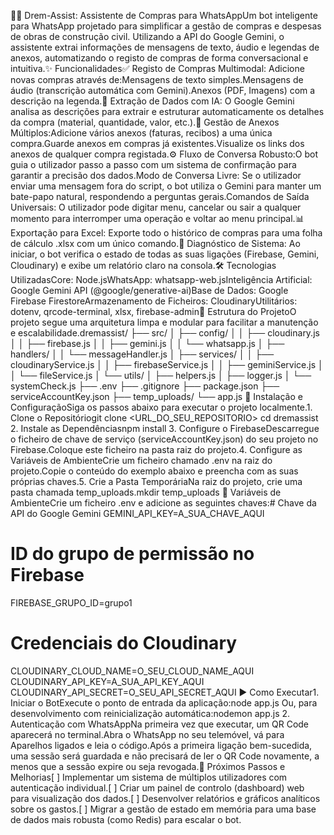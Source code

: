 👷‍♂️ Drem-Assist: Assistente de Compras para WhatsAppUm bot inteligente para WhatsApp projetado para simplificar a gestão de compras e despesas de obras de construção civil. Utilizando a API do Google Gemini, o assistente extrai informações de mensagens de texto, áudio e legendas de anexos, automatizando o registo de compras de forma conversacional e intuitiva.✨ Funcionalidades✅ Registo de Compras Multimodal: Adicione novas compras através de:Mensagens de texto simples.Mensagens de áudio (transcrição automática com Gemini).Anexos (PDF, Imagens) com a descrição na legenda.🧠 Extração de Dados com IA: O Google Gemini analisa as descrições para extrair e estruturar automaticamente os detalhes da compra (material, quantidade, valor, etc.).📎 Gestão de Anexos Múltiplos:Adicione vários anexos (faturas, recibos) a uma única compra.Guarde anexos em compras já existentes.Visualize os links dos anexos de qualquer compra registada.⚙️ Fluxo de Conversa Robusto:O bot guia o utilizador passo a passo com um sistema de confirmação para garantir a precisão dos dados.Modo de Conversa Livre: Se o utilizador enviar uma mensagem fora do script, o bot utiliza o Gemini para manter um bate-papo natural, respondendo a perguntas gerais.Comandos de Saída Universais: O utilizador pode digitar menu, cancelar ou sair a qualquer momento para interromper uma operação e voltar ao menu principal.📊 Exportação para Excel: Exporte todo o histórico de compras para uma folha de cálculo .xlsx com um único comando.🚀 Diagnóstico de Sistema: Ao iniciar, o bot verifica o estado de todas as suas ligações (Firebase, Gemini, Cloudinary) e exibe um relatório claro na consola.🛠️ Tecnologias UtilizadasCore: Node.jsWhatsApp: whatsapp-web.jsInteligência Artificial: Google Gemini API (@google/generative-ai)Base de Dados: Google Firebase FirestoreArmazenamento de Ficheiros: CloudinaryUtilitários: dotenv, qrcode-terminal, xlsx, firebase-admin📂 Estrutura do ProjetoO projeto segue uma arquitetura limpa e modular para facilitar a manutenção e escalabilidade.dremassist/
├── src/
│   ├── config/
│   │   ├── cloudinary.js
│   │   ├── firebase.js
│   │   ├── gemini.js
│   │   └── whatsapp.js
│   ├── handlers/
│   │   └── messageHandler.js
│   ├── services/
│   │   ├── cloudinaryService.js
│   │   ├── firebaseService.js
│   │   ├── geminiService.js
│   │   └── fileService.js
│   └── utils/
│       ├── helpers.js
│       ├── logger.js
│       └── systemCheck.js
├── .env
├── .gitignore
├── package.json
├── serviceAccountKey.json
├── temp_uploads/
└── app.js
🚀 Instalação e ConfiguraçãoSiga os passos abaixo para executar o projeto localmente.1. Clone o Repositóriogit clone <URL_DO_SEU_REPOSITORIO>
cd dremassist
2. Instale as Dependênciasnpm install
3. Configure o FirebaseDescarregue o ficheiro de chave de serviço (serviceAccountKey.json) do seu projeto no Firebase.Coloque este ficheiro na pasta raiz do projeto.4. Configure as Variáveis de AmbienteCrie um ficheiro chamado .env na raiz do projeto.Copie o conteúdo do exemplo abaixo e preencha com as suas próprias chaves.5. Crie a Pasta TemporáriaNa raiz do projeto, crie uma pasta chamada temp_uploads.mkdir temp_uploads
🔑 Variáveis de AmbienteCrie um ficheiro .env e adicione as seguintes chaves:# Chave da API do Google Gemini
GEMINI_API_KEY=A_SUA_CHAVE_AQUI

# ID do grupo de permissão no Firebase
FIREBASE_GRUPO_ID=grupo1

# Credenciais do Cloudinary
CLOUDINARY_CLOUD_NAME=O_SEU_CLOUD_NAME_AQUI
CLOUDINARY_API_KEY=A_SUA_API_KEY_AQUI
CLOUDINARY_API_SECRET=O_SEU_API_SECRET_AQUI
▶️ Como Executar1. Iniciar o BotExecute o ponto de entrada da aplicação:node app.js
Ou, para desenvolvimento com reinicialização automática:nodemon app.js
2. Autenticação com WhatsAppNa primeira vez que executar, um QR Code aparecerá no terminal.Abra o WhatsApp no seu telemóvel, vá para Aparelhos ligados e leia o código.Após a primeira ligação bem-sucedida, uma sessão será guardada e não precisará de ler o QR Code novamente, a menos que a sessão expire ou seja revogada.🔮 Próximos Passos e Melhorias[ ] Implementar um sistema de múltiplos utilizadores com autenticação individual.[ ] Criar um painel de controlo (dashboard) web para visualização dos dados.[ ] Desenvolver relatórios e gráficos analíticos sobre os gastos.[ ] Migrar a gestão de estado em memória para uma base de dados mais robusta (como Redis) para escalar o bot.
